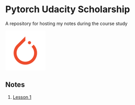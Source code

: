 # Pytorch Udacity Scholarship
A repository for hosting my notes during the course study

<img src="/images/pytorch_logo.png" width="125" height="125" alt="PyTorch Logo">

## Notes

1. [Lesson 1](/notes/Lesson-2.md)
